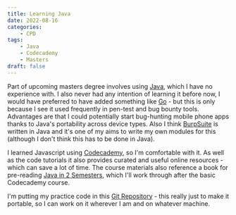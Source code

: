 ```yaml
---
title: Learning Java
date: 2022-08-16
categories:
    - CPD
tags:
    - Java
    - Codecademy
    - Masters
draft: false
---
```


Part of upcoming masters degree involves using [Java](https:///www.java.com), which I have no experience with. I also never had any intention of learning it before now, I would have preferred to have added something like [Go](https://go.dev) - but this is only because I see it used frequently in pen-test and bug bounty tools. Advantages are that I could potentially start bug-hunting mobile phone apps thanks to Java's portability across device types. Also I think [BurpSuite](https://www.portswigger.net) is written in Java and it's one of my aims to write my own modules for this (although I don't think this has to be done in Java).

I learned Javascript using [Codecademy](https://wwww.codecademy.com), so I'm comfortable with it. As well as the code tutorials it also provides curated and useful online resources - which can save a lot of time. The course materials also reference a book for pre-reading [Java in 2 Semesters](https://www.amazon.co.uk/Java-Two-Semesters-Featuring-Computer/dp/3319994190), which I'll work through after the basic Codecademy course.

I'm putting my practice code in this [Git Repository](https://github.com/JMc-GH/CPD) - this really just to make it portable, so I can work on it wherever I am and on whatever machine.
